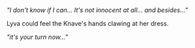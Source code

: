 *"I don't know if I can... It's not innocent at all... and besides..."*

Lyva could feel the Knave's hands clawing at her dress.

*"it's your turn now..."*